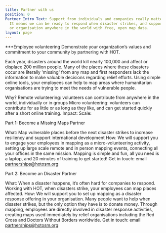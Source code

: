 ```yaml
---
title: Partner with us
position: 0
Partner Intro Text: Support from individuals and companies really matters to HOT.
  It means we can be ready to respond when disaster strikes, and support any community
  or organisation anywhere in the world with free, open map data.
layout: page
---
```


***Employee volunteering
Demonstrate your organization’s values and commitment to your community by partnering with HOT.

Each year, disasters around the world kill nearly 100,000 and affect or displace 200 million people. Many of the places where these disasters occur are literally 'missing' from any map and first responders lack the information to make valuable decisions regarding relief efforts. Using simple online tools, your employees can help to map areas where humanitarian organisations are trying to meet the needs of vulnerable people.

Why?
Remote volunteering: volunteers can contribute from anywhere in the world, individually or in groups
Micro volunteering: volunteers can contribute for as little or as long as they like, and can get started quickly after a short online training.
Impact: <directly involved in field>
Scale: <huge events>

Part 1: Become a Missing Maps Partner

What: Map vulnerable places before the next disaster strikes to increase resiliency and support international development
How: We will support you to engage your employees in mapping as a micro-volunteering activity, setting up large scale remote and in person mapping events, connecting all your offices in the same mission. Mapping is simple and fun, all you need is a laptop, and 20 minutes of training to get started!
Get in touch: email partnerships@hotosm.org

Part 2: Become an Disaster Partner

What: When a disaster happens, it’s often hard for companies to respond. Working with HOT, when disasters strike, your employees can map places affected.
How: We will support you to set up mapping as a disaster response offering in your organisation. Many people want to help when disaster strikes, but the only option they have is to donate money. Through mapping, employees are directly involved in disaster response activities, creating maps used immediately by relief organisations including the Red Cross and Doctors Without Borders worldwide.
Get in touch: email partnerships@hotosm.org